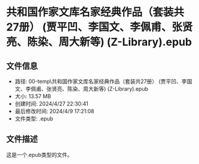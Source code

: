 ﻿# 共和国作家文库名家经典作品（套装共27册） (贾平凹、李国文、李佩甫、张贤亮、陈染、周大新等) (Z-Library).epub

## 文件信息
- 路径: 00-temp\共和国作家文库名家经典作品（套装共27册） (贾平凹、李国文、李佩甫、张贤亮、陈染、周大新等) (Z-Library).epub
- 大小: 13.57 MB
- 创建时间: 2024/4/27 22:30:41
- 最后修改时间: 2024/4/9 17:21:08
- 文件类型: .epub

## 文件描述
这是一个.epub类型的文件。

